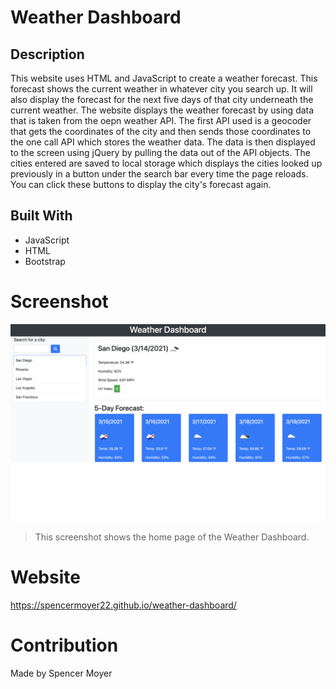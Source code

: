 # Weather Dashboard

## Description
This website uses HTML and JavaScript to create a weather forecast. This forecast shows the current weather in whatever city you search up. It will also display the forecast for the next five days of that city underneath the current weather. The website displays the weather forecast by using data that is taken from the oepn weather API. The first API used is a geocoder that gets the coordinates of the city and then sends those coordinates to the one call API which stores the weather data. The data is then displayed to the screen using jQuery by pulling the data out of the API objects. The cities entered are saved to local storage which displays the cities looked up previously in a button under the search bar every time the page reloads. You can click these buttons to display the city's forecast again.

## Built With
* JavaScript
* HTML
* Bootstrap

# Screenshot
![Weather Dashboard](assets/homepage.png)
> This screenshot shows the home page of the Weather Dashboard.

# Website
https://spencermoyer22.github.io/weather-dashboard/

# Contribution
Made by Spencer Moyer
